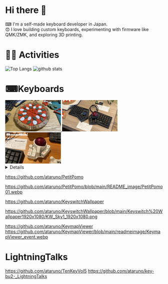 # Hi there 👋
⌨ I'm a self-made keyboard developer in Japan.  
😍 I love building custom keyboards, experimenting with firmware like QMK/ZMK, and exploring 3D printing.  

# 🏃‍♀️ Activities
<div align="left"> 
  <img alt="Top Langs" height="170px" src="https://github-readme-stats.vercel.app/api?username=ataruno&theme=vue-dark&layout=compact" />
  <img alt="github stats" height="170px" src="https://github-readme-stats.vercel.app/api/top-langs/?username=ataruno&theme=vue-dark&layout=compact" />
</div>

# ⌨Keyboards
<div align="left"> 
    <a href="https://github.com/ataruno/A_PIECE_OF_KEYBOARD" target="_blank">
    <img alt="Top Langs" height="100px" src="https://raw.githubusercontent.com/ataruno/A_PIECE_OF_KEYBOARD/main/image/A_PIECE_OF_KEYBOARD_5.jpg" />
    </a>
    <a href="https://github.com/ataruno/Mooose" target="_blank">
    <img alt="Top Langs" height="100px" src="https://github.com/ataruno/Mooose/blob/main/image/Mooose_1.jpg" />
    </a>
    </div>
    <a href="https://github.com/ataruno/MoooseMini" target="_blank">
    <img alt="Top Langs" height="100px" src="https://github.com/ataruno/MoooseMini/blob/main/Readme_image/MoooseMini01.png" />
    </a>
<details>

## A_PIECE_OF_KEYBOARD 🍕
<a href="https://github.com/ataruno/A_PIECE_OF_KEYBOARD" target="_blank">
  <img alt="Top Langs" width="400px" src="https://raw.githubusercontent.com/ataruno/A_PIECE_OF_KEYBOARD/main/image/A_PIECE_OF_KEYBOARD_5.jpg" />
</a>

## Mooose
<a href="https://github.com/ataruno/Mooose" target="_blank">
  <img alt="Top Langs" width="400px" src="https://github.com/ataruno/Mooose/blob/main/image/Mooose_1.jpg" />
</a>

## MoooseMini
<a href="https://github.com/ataruno/MoooseMini" target="_blank">
  <img alt="Top Langs" width="400px" src="https://github.com/ataruno/MoooseMini/blob/main/Readme_image/MoooseMini01.png" />
</a>

</details>




https://github.com/ataruno/PetitPomo

https://github.com/ataruno/PetitPomo/blob/main/README_image/PetitPomo01.webp


https://github.com/ataruno/KeyswitchWallpaper


https://github.com/ataruno/KeyswitchWallpaper/blob/main/Keyswitch%20Wallpaper1920x1080/KW_Sky1_1920x1080.png


https://github.com/ataruno/KeymapViewer
https://github.com/ataruno/KeymapViewer/blob/main/readmeimage/KeymapViewer_event.webp


# LightningTalks
https://github.com/ataruno/TenKeyVol5
https://github.com/ataruno/key-bu2-_LightningTalks


